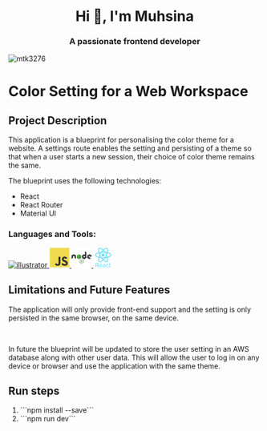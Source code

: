 <h1 align="center">Hi 👋, I'm Muhsina</h1>
<h3 align="center">A passionate frontend developer</h3>
<p align="left"> <img src="https://komarev.com/ghpvc/?username=mtk3276&label=Profile%20views&color=0e75b6&style=flat" alt="mtk3276" /> </p>

<h1> Color Setting for a Web Workspace </h1>

<h2>Project Description</h2>
<p></p>
This application is a blueprint for personalising the color theme for a website. A settings route enables the setting and persisting of a theme so that when a user starts a new session, their choice of color theme remains the same. 

The blueprint uses the following technologies:
<ul>
    <li>React</li>
    <li>React Router</li>
    <li>Material UI</li>
</ul>

<h3 align="left">Languages and Tools:</h3>
<p align="left"> <a href="https://www.adobe.com/in/products/illustrator.html" target="_blank" rel="noreferrer"> <img src="https://www.vectorlogo.zone/logos/adobe_illustrator/adobe_illustrator-icon.svg" alt="illustrator" width="40" height="40"/> </a> <a href="https://developer.mozilla.org/en-US/docs/Web/JavaScript" target="_blank" rel="noreferrer"> <img src="https://raw.githubusercontent.com/devicons/devicon/master/icons/javascript/javascript-original.svg" alt="javascript" width="40" height="40"/> </a> <a href="https://nodejs.org" target="_blank" rel="noreferrer"> <img src="https://raw.githubusercontent.com/devicons/devicon/master/icons/nodejs/nodejs-original-wordmark.svg" alt="nodejs" width="40" height="40"/> </a> <a href="https://reactjs.org/" target="_blank" rel="noreferrer"> <img src="https://raw.githubusercontent.com/devicons/devicon/master/icons/react/react-original-wordmark.svg" alt="react" width="40" height="40"/> </a> </p>

<h2>Limitations and Future Features</h2>
<p>The application will only provide front-end support and the setting is only persisted in the same browser, on the same device. </p>
</br>
<p>In future the blueprint will be updated to store the user setting in an AWS database along with other user data. This will allow the user to log in on any device or browser and use the application with the same theme. </p>

<h2>Run steps</h2>
<ol>
    <li>```npm install --save```</li>
    <li>```npm run dev```</li>
</ol>

